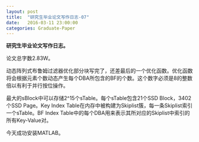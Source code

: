 ```yaml
---
layout: post
title:  "研究生毕业论文写作日志-07"
date:   2016-03-11 23:00:00
categories: Graduate-Paper
---
```

<strong>研究生毕业论文写作日志。</strong>
<p>
	论文总字数2.83W。
</p>
<p>
	动态阵列式布鲁姆过滤器优化部分块写完了，还差最后的一个优化函数。优化函数将会根据元素个数动态产生每个DBA所包含的BF的个数。这个数字必须是8的整数倍以有利于并行按位操作。
</p>
<p>
	最大的sBlock中可以存储2^15个sTable。每个sTable包含21个SSD Block，3402个SSD Page。Key Index Table在内存中被构建为Skiplist簇，每一条Skiplist索引一个sTable。BF Index Table中的每个DBA用来表示其所对应的Skiplist中索引的所有Key-Value对。
</p>
<p>
	今天成功安装MATLAB。
</p>